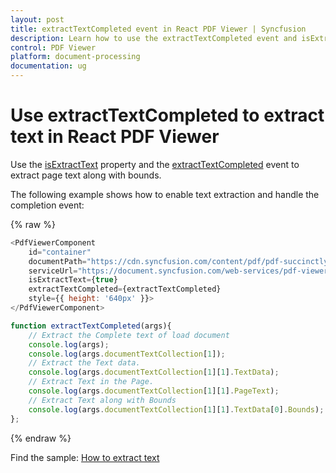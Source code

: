```yaml
---
layout: post
title: extractTextCompleted event in React PDF Viewer | Syncfusion
description: Learn how to use the extractTextCompleted event and isExtractText property in the Syncfusion React PDF Viewer to extract text and bounds.
control: PDF Viewer
platform: document-processing
documentation: ug
---
```


# Use extractTextCompleted to extract text in React PDF Viewer

Use the [isExtractText](https://ej2.syncfusion.com/react/documentation/api/pdfviewer/#isextracttext) property and the [extractTextCompleted](https://ej2.syncfusion.com/react/documentation/api/pdfviewer/#extracttextcompleted) event to extract page text along with bounds.

The following example shows how to enable text extraction and handle the completion event:

{% raw %}

```javascript
<PdfViewerComponent
    id="container"
    documentPath="https://cdn.syncfusion.com/content/pdf/pdf-succinctly.pdf"
    serviceUrl="https://document.syncfusion.com/web-services/pdf-viewer/api/pdfviewer"
    isExtractText={true}
    extractTextCompleted={extractTextCompleted}
    style={{ height: '640px' }}>
</PdfViewerComponent>

function extractTextCompleted(args){
    // Extract the Complete text of load document
    console.log(args);
    console.log(args.documentTextCollection[1]);
    // Extract the Text data.
    console.log(args.documentTextCollection[1][1].TextData);
    // Extract Text in the Page.
    console.log(args.documentTextCollection[1][1].PageText);
    // Extract Text along with Bounds
    console.log(args.documentTextCollection[1][1].TextData[0].Bounds);
};
```
{% endraw %}

Find the sample: [How to extract text](https://stackblitz.com/edit/react-ijmx6c?file=src%2Findex.js)
